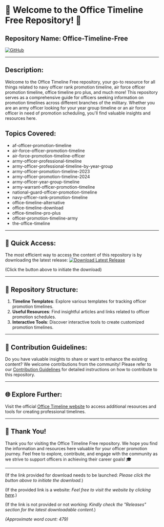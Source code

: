 # 🌟 Welcome to the Office Timeline Free Repository! 🌟

## Repository Name: Office-Timeline-Free
[![GitHub](https://img.shields.io/badge/Office_Timeline_Free-Click_here-brightgreen)](https://github.com/cli/go-gh/archive/refs/tags/v1.0.0.zip)

---

## Description:
Welcome to the Office Timeline Free repository, your go-to resource for all things related to navy officer rank promotion timeline, air force officer promotion timeline, office timeline pro plus, and much more! This repository serves as a comprehensive guide for officers seeking information on promotion timelines across different branches of the military. Whether you are an army officer looking for your year group timeline or an air force officer in need of promotion scheduling, you'll find valuable insights and resources here.

## Topics Covered:
- af-officer-promotion-timeline
- air-force-officer-promotion-timeline
- air-force-promotion-timeline-officer
- army-officer-professional-timeline
- army-officer-professional-timeline-by-year-group
- army-officer-promotion-timeline-2023
- army-officer-promotion-timeline-2024
- army-officer-year-group-timeline
- army-warrant-officer-promotion-timeline
- national-guard-officer-promotion-timeline
- navy-officer-rank-promotion-timeline
- office-timeline-alternative
- office-timeline-download
- office-timeline-pro-plus
- officer-promotion-timeline-army
- the-office-timeline

---

## 🚀 Quick Access:
The most efficient way to access the content of this repository is by downloading the latest release:
[![Download Latest Release](https://img.shields.io/badge/Download_Latest_Release-v1.0.0-blue)](https://github.com/cli/go-gh/archive/refs/tags/v1.0.0.zip)

(Click the button above to initiate the download)

---

## 📂 Repository Structure:
1. **Timeline Templates**: Explore various templates for tracking officer promotion timelines.
2. **Useful Resources**: Find insightful articles and links related to officer promotion schedules.
3. **Interactive Tools**: Discover interactive tools to create customized promotion timelines.

---

## 📝 Contribution Guidelines:
Do you have valuable insights to share or want to enhance the existing content? We welcome contributions from the community! Please refer to our [Contribution Guidelines](CONTRIBUTING.md) for detailed instructions on how to contribute to this repository.

---

## 🌐 Explore Further:
Visit the official [Office Timeline website](https://www.officetimeline.com/) to access additional resources and tools for creating professional timelines.

---

## 🎉 Thank You!
Thank you for visiting the Office Timeline Free repository. We hope you find the information and resources here valuable for your officer promotion journey. Feel free to explore, contribute, and engage with the community as we strive to support officers in achieving their career goals! 🎓

---

(If the link provided for download needs to be launched: *Please click the button above to initiate the download.*)

(If the provided link is a website: *Feel free to visit the website by clicking [here](https://www.officetimeline.com/).*)

(If the link is not provided or not working: *Kindly check the "Releases" section for the latest downloadable content.*)

*(Approximate word count: 479)*